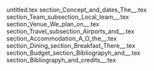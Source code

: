 untitled.tex
section_Concept_and_dates_The__.tex
section_Team_subsection_Local_team__.tex
section_Venue_We_plan_on__.tex
section_Travel_subsection_Airports_and__.tex
section_Accommodation_A_O_the__.tex
section_Dining_section_Breakfast_There__.tex
section_Budget_section_Bibliograpyh_and__.tex
section_Bibliograpyh_and_credits__.tex